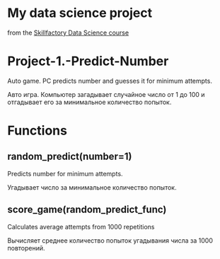 # My data science project
from the [Skillfactory Data Science course](https://skillfactory.ru/data-scientist)
# Project-1.-Predict-Number
Auto game. PC predicts number and guesses it for minimum attempts.

Авто игра. Компьютер загадывает случайное число от 1 до 100
и отгадывает его за минимальное количество попыток.

# Functions
## random_predict(number=1)

Predicts number for minimum attempts.

Угадывает число за минимальное количество попыток.


## score_game(random_predict_func)

Calculates average attempts from 1000 repetitions

Вычисляет среднее количество попыток угадывания числа за 1000 повторений.
